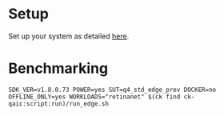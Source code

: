 # Setup
Set up your system as detailed [here](https://github.com/krai/ck-qaic/blob/main/script/setup.aedk/README.md).

# Benchmarking
```
SDK_VER=v1.8.0.73 POWER=yes SUT=q4_std_edge_prev DOCKER=no OFFLINE_ONLY=yes WORKLOADS="retinanet" $(ck find ck-qaic:script:run)/run_edge.sh
```
